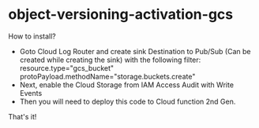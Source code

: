 # object-versioning-activation-gcs

How to install?

- Goto Cloud Log Router and create sink Destination to Pub/Sub (Can be created while creating the sink) with the following filter:
resource.type="gcs_bucket"
protoPayload.methodName="storage.buckets.create"
- Next, enable the Cloud Storage from IAM Access Audit with Write Events
- Then you will need to deploy this code to Cloud function 2nd Gen.

That's it! 
